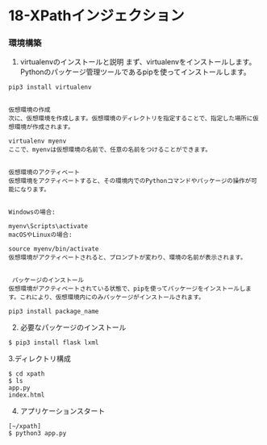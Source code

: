 # 18-XPathインジェクション

### 環境構築


1. virtualenvのインストールと説明
まず、virtualenvをインストールします。Pythonのパッケージ管理ツールであるpipを使ってインストールします。

```
pip3 install virtualenv


仮想環境の作成
次に、仮想環境を作成します。仮想環境のディレクトリを指定することで、指定した場所に仮想環境が作成されます。

virtualenv myenv
ここで、myenvは仮想環境の名前で、任意の名前をつけることができます。


仮想環境のアクティベート
仮想環境をアクティベートすると、その環境内でのPythonコマンドやパッケージの操作が可能になります。


Windowsの場合:

myenv\Scripts\activate
macOSやLinuxの場合:

source myenv/bin/activate
仮想環境がアクティベートされると、プロンプトが変わり、環境の名前が表示されます。


 パッケージのインストール
仮想環境がアクティベートされている状態で、pipを使ってパッケージをインストールします。これにより、仮想環境内にのみパッケージがインストールされます。

pip3 install package_name
```

2. 必要なパッケージのインストール
``` 
$ pip3 install flask lxml
```

3.ディレクトリ構成
```
$ cd xpath
$ ls
app.py
index.html
```

4. アプリケーションスタート
```
[~/xpath]
$ python3 app.py
```
